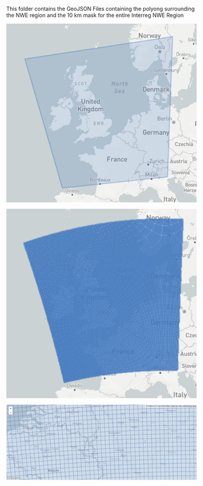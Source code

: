 This folder contains the GeoJSON Files containing the polyong surrounding the NWE region and the 10 km mask for the entire Interreg NWE Region

<p align="center"><img src="https://raw.githubusercontent.com/AlexanderJuestel/hd_mapping_interreg_nwe/main/images/interreg_nwe_polygon.PNG" width="600">

<p align="center"><img src="https://raw.githubusercontent.com/AlexanderJuestel/hd_mapping_interreg_nwe/main/images/interreg_nwe_polygon_mask_10km.PNG" width="600">

<p align="center"><img src="https://raw.githubusercontent.com/AlexanderJuestel/hd_mapping_interreg_nwe/main/images/interreg_nwe_polygon_mask_10km_zoom.PNG" width="600">